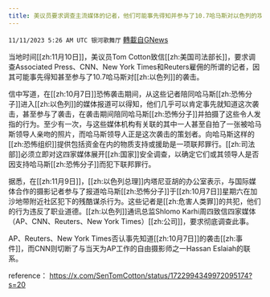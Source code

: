 ```yaml
---
title: 美议员要求调查主流媒体的记者，他们可能事先得知并参与了10.7哈马斯对以色列的攻击
---
```

`11/11/2023 5:26 AM UTC 银河歌舞厅` [轉載自GNews](https://gnews.org/articles/1959604)

当地时间[[zh:11月10日]]，美议员Tom Cotton致信[[zh:美国司法部长]]，要求调查Associated Press、CNN、New York Times和Reuters雇佣的所谓的记者，因其可能事先得知甚至参与了10.7哈马斯对[[zh:以色列]]的袭击。

信中写道，在[[zh:10月7日]]恐怖袭击期间，从这些记者陪同哈马斯[[zh:恐怖分子]]进入[[zh:以色列]]的媒体报道可以得知，他们几乎可以肯定事先就知道这次袭击，甚至参与了袭击，在袭击期间陪同哈马斯[[zh:恐怖分子]]并拍摄了这些令人发指的行为。至少有一次，与这些媒体机构有关联的其中一人甚至自拍了一张被哈马斯领导人亲吻的照片，而哈马斯领导人正是这次袭击的策划者。向哈马斯这样的[[zh:恐怖组织]]提供包括资金在内的物质支持或援助是一项联邦罪行。[[zh:司法部]]必须立即对这四家媒体展开[[zh:国家]]安全调查，以确定它们或其领导人是否因支持哈马斯[[zh:恐怖分子]]而犯下联邦罪行。

据悉，在[[zh:11月9日]]，[[zh:以色列总理]]内塔尼亚胡的办公室表示，与国际媒体合作的摄影记者参与了报道哈马斯[[zh:恐怖分子]]于[[zh:10月7日]]星期六在加沙地带附近社区犯下的残酷谋杀行为。这些记者是[[zh:危害人类罪]]的共犯，他们的行为违反了职业道德。[[zh:以色列]]通讯总监Shlomo Karhi周四致信四家媒体（AP、CNN、Reuters、New York Times）[[zh:公司]]，要求彻底调查此事。

AP、Reuters、New York Times否认事先知道[[zh:10月7日]]的袭击[[zh:事件]]，而CNN则切断了与当天为AP工作的自由摄影师之一Hassan Eslaiah的联系。


reference：
<https://x.com/SenTomCotton/status/1722994349972095174?s=20>




